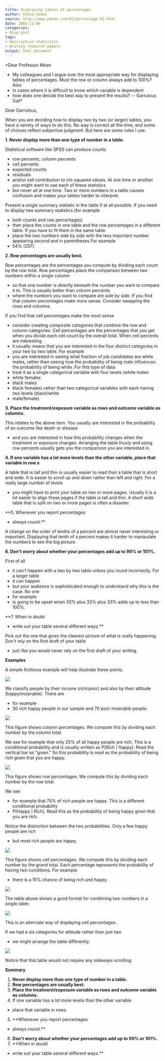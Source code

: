 ```yaml
---
title: Displaying tables of percentages
author: Steve Simon
source: http://www.pmean.com/02/percentage-02.html
date: 2002-11-06
categories:
- Blog post
tags:
- Descriptive statistics
- Writing research papers
output: html_document
---
```


*Dear Professor Mean
- My colleagues and I argue over the most
appropriate way for displaying tables of percentages. Must the row or
column always add to 100%? Also
- in cases where it is difficult to know
which variable is dependent
- how does one decide the best way to present
the results? -- Garrulous Gail*

<!---more--->

Dear Garrulous,

When you are deciding how to display two by two (or larger) tables,
you have a variety of ways to do this. No way is correct all the time,
and some of choices reflect subjective judgment. But here are some
rules I use.

**1. Never display more than one type of number in a table.**

Statistical software like SPSS can produce counts
- row percents,
column percents
- cell percents
- expected counts
- residuals
- and/or
cell contribution to chi-squared values. At one time or another you
might want to use each of these statistics
- but never all at one time.
Two or more numbers in a table causes confusion and makes your tables
harder to interpret.

Present a single summary statistic in the table if at all possible. If
you need to display two summary statistics (for example
- both counts
and row percentages)
- then place the counts in one table and the row
percentages in a different table. If you have to fit them in the same
table
- place the two numbers side by side with the less important
number appearing second and in parentheses For example
- 54% (257).

**2. Row percentages are usually best.** 

Row percentages are the
percentages you compute by dividing each count by the row total. Row
percentages place the comparison between two numbers within a single
column
- so that one number is directly beneath the number you want to
compare it to. This is usually better than column percents
- where the
numbers you want to compare are side by side. If you find that column
percentages make more sense. Consider swapping the rows and columns.

If you find that cell percentages make the most sense
- consider
creating composite categories that combine the row and column
categories. Cell percentages are the percentages that you get when you
divide each cell count by the overall total. When cell percents are
interesting
- it usually means that you are interested in the four
distinct categories in your two by two table. For example
- you are
interested in seeing what fraction of job candidates are white males,
rather than seeing how the probability of being male influences the
probability of being white. For this type of data
- treat it as a
single categorical variable with four levels (white males
- white
females
- black males
- black females) rather than two categorical
variables with each having two levels (black/white
- male/female).

**3. Place the treatment/exposure variable as rows and outcome
variable as columns.**

This relates to the above item. You usually are
interested in the probability of an outcome like death or disease
- and
you are interested in how this probability changes when the treatment
or exposure changes. Arranging the table thusly and using row percents
usually gets you the comparison you are interested in.

**4. If one variable has a lot more levels than the other variable,
place that variable in row.s**

A table that is tall and thin is
usually easier to read than a table that is short and wide. It is
easier to scroll up and down rather than left and right. For a really
large number of levels
- you might have to print your table on two or
more pages. Usually it is a lot easier to align these pages if the
table is tall and thin. A short wide table that is split on two or
more pages is often a disaster.

**5. Whenever you report percentages
- always round.**

A change on the
order of tenths of a percent are almost never interesting or
important. Displaying that tenth of a percent makes it harder to
manipulate the numbers to see the big picture.

**6. Don't worry about whether your percentages add up to 99% or
101%.**

First of all
- it can't happen with a two by two table unless
you round incorrectly. For a larger table
- it can happen
- but your
audience is sophisticated enough to understand why this is the case.
No one
- for example
- is going to be upset when 33% plus 33% plus 33%
adds up to less than 100%.

**7. When in doubt
- write out your table several different ways.**

Pick out the one that gives the clearest picture of what is really
happening. Don't rely on the first draft of your table
- just like you
would never rely on the first draft of your writing.

**Examples**

A simple fictitious example will help illustrate these points.

![](http://www.pmean.com/images/images/02/percentage-0201.gif)

We classify people by their income (rich/poor) and also by their
attitude (happy/miserable). There are
- for example
-   30 rich happy
people in our sample and 70 poor miserable people.

![](http://www.pmean.com/images/images/02/percentage-0202.gif)

This figure shows column percentages. We compute this by dividing each
number by the column total.

We see for example that only 25% of all happy people are rich. This is
a conditional probability and is usually written as P[Rich |
Happy]. Read the vertical bar as "given." So this probability is
read as the probability of being rich given that you are happy.

![](http://www.pmean.com/images/images/02/percentage-0203.gif)

This figure shows row percentages. We compute this by dividing each
number by the row total.

We see
- for example that 75% of rich people are happy. This is a
different conditional probability
- P[Happy | Rich]. Read this as
the probability of being happy given that you are rich.

Notice the distinction between the two probabilities. Only a few happy
people are rich
- but most rich people are happy.

![](http://www.pmean.com/images/images/02/percentage-0204.gif)

This figure shows cell percentages. We compute this by dividing each
number by the grand total. Each percentage represents the probability
of having two conditions. For example
- there is a 15% chance of being
rich and happy.

![](http://www.pmean.com/images/images/02/percentage-0205.gif)

The table above shows a good format for combining two numbers in a
single table.

![](http://www.pmean.com/images/images/02/percentage-0206.gif)

This is an alternate way of displaying cell percentages.

If we had a six categories for attitude rather than just two
- we might
arrange the table differently.

![](http://www.pmean.com/images/images/02/percentage-0207.gif)

Notice that this table would not require any sideways scrolling.

**Summary**

1.  **Never display more than one type of number in a table.**
2.  **Row percentages are usually best.**
3.  **Place the treatment/exposure variable as rows and outcome variable
    as columns.**
4.  If one variable has a lot more levels than the other variable
- place
    that variable in rows.
5.  **Whenever you report percentages
- always round.**
6.  **Don't worry about whether your percentages add up to 99% or
    101%.**
7.  **When in doubt
- write out your table several different ways.**

